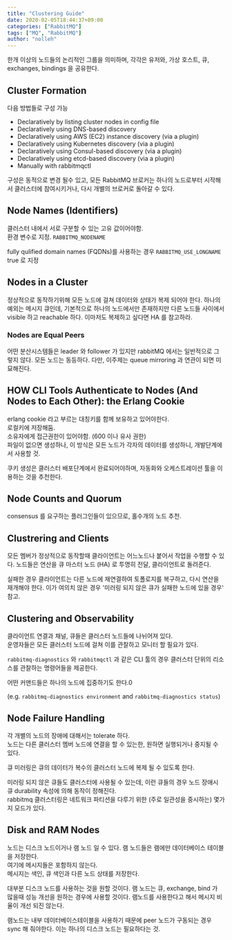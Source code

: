 ```yaml
---
title: "Clustering Guide"
date: 2020-02-05T18:44:37+09:00
categories: ["RabbitMQ"]
tags: ["MQ", "RabbitMQ"]
author: "nolleh"
---
```


한개 이상의 노드들의 논리적인 그룹을 의미하며, 각각은 유저와, 가상 호스트, 큐, exchanges, bindings 을 공유한다.

## Cluster Formation

다음 방법들로 구성 가능

- Declaratively by listing cluster nodes in config file
- Declaratively using DNS-based discovery
- Declaratively using AWS (EC2) instance discovery (via a plugin)
- Declaratively using Kubernetes discovery (via a plugin)
- Declaratively using Consul-based discovery (via a plugin)
- Declaratively using etcd-based discovery (via a plugin)
- Manually with rabbitmqctl

구성은 동적으로 변경 될수 있고, 모든 RabbitMQ 브로커는 하나의 노드로부터 시작해서 클러스터에 참여시키거나, 다시 개별의 브로커로 돌아갈 수 있다.

## Node Names (Identifiers)

클러스터 내에서 서로 구분할 수 있는 고유 값이어야함.  
환경 변수로 지정. `RABBITMQ_NODENAME`

fully qulified domain names (FQDNs)를 사용하는 경우 `RABBITMQ_USE_LONGNAME` true 로 지정

## Nodes in a Cluster

정상적으로 동작하기위해 모든 노드에 걸쳐 데이터와 상태가 복제 되어야 한다. 하나의 예외는 메시지 큐인데, 기본적으로 하나의 노드에서만 존재하지만 다른 노드들 사이에서 visible 하고 reachable 하다. 이마저도 복제하고 싶다면 HA 를 참고하라.

### Nodes are Equal Peers

어떤 분산시스템들은 leader 와 follower 가 있지만 rabbitMQ 에서는 일반적으로 그렇지 않다.
모든 노드는 동등하다. 다만, 이주제는 queue mirroring 과 연관이 되면 미묘해진다.

## HOW CLI Tools Authenticate to Nodes (And Nodes to Each Other): the Erlang Cookie

erlang cookie 라고 부르는 대칭키를 함께 보유하고 있어야한다.  
로컬키에 저장해둠.  
소유자에게 접근권한이 있어야함. (600 이나 유사 권한)  
파일이 없으면 생성하나, 이 방식은 모든 노드가 각자의 데이터를 생성하니, 개발단계에서 사용할 것.

쿠키 생성은 클러스터 배포단계에서 완료되어야하며, 자동화와 오케스트레이션 툴을 이용하는 것을 추천한다.

## Node Counts and Quorum

consensus 를 요구하는 플러그인들이 있으므로, 홀수개의 노드 추천.

## Clustrering and Clients

모든 멤버가 정상적으로 동작할때 클라이언트는 어느노드나 붙어서 작업을 수행할 수 있다. 노드들은 연산을 큐 마스터 노드 (HA) 로 투명히 전달, 클라이언트로 돌려준다.

실패한 경우 클라이언트는 다른 노드에 재연결하여 토폴로지를 복구하고, 다시 연산을 재개해야 한다.
이가 여의치 않은 경우 '미러링 되지 않은 큐가 실패한 노드에 있을 경우' 참고.

## Clustering and Observability

클라이언트 연결과 채널, 큐들은 클러스터 노드들에 나뉘어져 있다.  
운영자들은 모든 클러스터 노드에 걸쳐 이를 관찰하고 모니터 할 필요가 있다.

`rabbitmq-diagnostics` 와 `rabbitmqctl` 과 같은 CLI 툴의 경우 클러스터 단위의 리소스를 관찰하는 명령어들을 제공한다.

어떤 커맨드들은 하나의 노드에 집중하기도 한다.0

(e.g. `rabbitmq-diagnostics environment` and `rabbitmq-diagnostics status`)

## Node Failure Handling

각 개별의 노드의 장애에 대해서는 tolerate 하다.  
노드는 다른 클러스터 멤버 노드에 연결을 할 수 있는한, 원하면 실행되거나 중지될 수 있다.

큐 미러링은 큐의 데이터가 복수의 클러스터 노드에 복제 될 수 있도록 한다.

미러링 되지 않은 큐들도 클러스터에 사용될 수 있는데, 이런 큐들의 경우 노드 장애시 큐 durability 속성에 의해 동작이 정해진다.  
rabbitmq 클러스터링은 네트워크 파티션을 다루기 위한 (주로 일관성을 중시하는) 몇가지 모드가 있다.

## Disk and RAM Nodes

노드는 디스크 노드이거나 램 노드 일 수 있다. 램 노드들은 램에만 데이터베이스 테이블을 저장한다.  
여기에 메시지들은 포함하지 않는다.  
메시지는 색인, 큐 색인과 다른 노드 상태를 저장한다.

대부분 디스크 노드를 사용하는 것을 원할 것이다. 램 노드는 큐, exchange, bind 가 많을때 성능 개선을 원하는 경우에 사용할 것이다. 램노드를 사용한다고 해서 메시지 비율이 개선 되진 않는다.

램노드는 내부 데이터베이스테이블을 사용하기 때문에 peer 노드가 구동되는 경우 sync 해 줘야한다.
이는 하나의 디스크 노드는 필요하다는 것.
